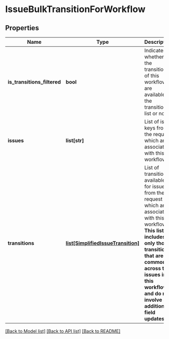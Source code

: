 # IssueBulkTransitionForWorkflow

## Properties
Name | Type | Description | Notes
------------ | ------------- | ------------- | -------------
**is_transitions_filtered** | **bool** | Indicates whether all the transitions of this workflow are available in the transitions list or not. | [optional] 
**issues** | **list[str]** | List of issue keys from the request which are associated with this workflow. | [optional] 
**transitions** | [**list[SimplifiedIssueTransition]**](SimplifiedIssueTransition.md) | List of transitions available for issues from the request which are associated with this workflow.   **This list includes only those transitions that are common across the issues in this workflow and do not involve any additional field updates.**  | [optional] 

[[Back to Model list]](../README.md#documentation-for-models) [[Back to API list]](../README.md#documentation-for-api-endpoints) [[Back to README]](../README.md)


